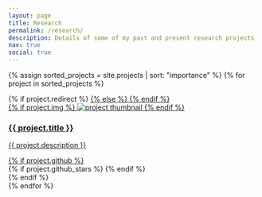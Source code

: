 ```yaml
---
layout: page
title: Research
permalink: /research/
description: Details of some of my past and present research projects
nav: true
social: true
---
```


<div class="projects grid">

  {% assign sorted_projects = site.projects | sort: "importance" %}
  {% for project in sorted_projects %}
    <div class="grid-item">
      {% if project.redirect %}
      <a href="{{ project.redirect }}" target="_blank">
      {% else %}
      <a href="{{ project.url | relative_url }}">
      {% endif %}
      <div class="card hoverable mml-2 mr-2 mb-2">
        {% if project.img %}
          <img src="{{ project.img | relative_url }}" alt="project thumbnail">
        {% endif %}
        <div class="card-body">
          <h3 class="card-title">{{ project.title }}</h3>
          <p class="card-text">{{ project.description }}</p>
          <div class="row ml-1 mr-1 p-0">
            {% if project.github %}
              <div class="github-icon">
                <div class="icon" data-toggle="tooltip" title="Code Repository">
                  <a href="{{ project.github }}" target="_blank"><i class="fab fa-github gh-icon"></i></a>
                </div>
                {% if project.github_stars %}
                  <span class="stars" data-toggle="tooltip" title="GitHub Stars">
                    <i class="fas fa-star"></i>
                    <span id="{{ project.github_stars }}-stars"></span>
                  </span>
                {% endif %}
              </div>
            {% endif %}
          </div>
        </div>
      </div>
      </a>
    </div>
  {% endfor %}

</div>
